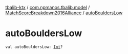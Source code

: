 [tbalib-ktx](../../index.md) / [com.npmanos.tbalib.model](../index.md) / [MatchScoreBreakdown2016Alliance](index.md) / [autoBouldersLow](./auto-boulders-low.md)

# autoBouldersLow

`val autoBouldersLow: `[`Int`](https://kotlinlang.org/api/latest/jvm/stdlib/kotlin/-int/index.html)`?`